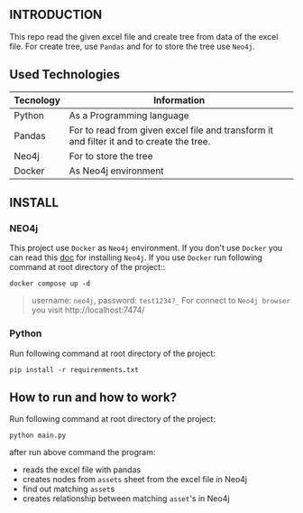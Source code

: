 ## INTRODUCTION

This repo read the given excel file and create tree from data of the excel file. For create tree, use `Pandas` and for to store the tree use `Neo4j`.

## Used Technologies

Tecnology | Information
----------|------------
Python | As a Programming language
Pandas    | For to read from given excel file and transform it and filter it and to create the tree.
Neo4j     | For to store the tree
Docker    | As Neo4j environment

## INSTALL

### NEO4j

This project use `Docker` as `Neo4j` environment. If you don't use `Docker` you can read this [doc]([doc](https://neo4j.com/docs/operations-manual/current/installation/)) for installing `Neo4j`. If you use `Docker` run following command at root directory of the project::

```
docker compose up -d
```

> username: `neo4j`, password: `test1234?_`
> For connect to `Neo4j browser` you visit http://localhost:7474/


### Python

Run following command at root directory of the project:

```
pip install -r requirenments.txt
```

## How to run and how to work?

Run following command at root directory of the project:

```
python main.py
```

after run above command the program:

* reads the excel file with pandas
* creates nodes from `assets` sheet from the excel file in Neo4j
* find out matching `asset`s
* creates relationship between matching `asset`'s in Neo4j
